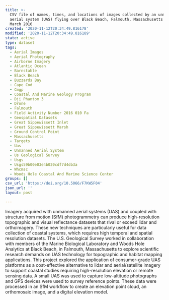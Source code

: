 ```yaml
---
title: >-
  CSV file of names, times, and locations of images collected by an unmanned
  aerial system (UAS) flying over Black Beach, Falmouth, Massachusetts on 18
  March 2016
created: '2020-11-12T20:34:49.816178'
modified: '2020-11-12T20:34:49.816189'
state: active
type: dataset
tags:
  - Aerial Images
  - Aerial Photography
  - Airborne Imagery
  - Atlantic Ocean
  - Barnstable
  - Black Beach
  - Buzzards Bay
  - Cape Cod
  - Cmgp
  - Coastal And Marine Geology Program
  - Dji Phantom 3
  - Drone
  - Falmouth
  - Field Activity Number 2016 010 Fa
  - Geospatial Datasets
  - Great Sippewissett Inlet
  - Great Sippewissett Marsh
  - Ground Control Point
  - Massachusetts
  - Targets
  - Uas
  - Unmanned Aerial System
  - Us Geological Survey
  - Usgs
  - Usgs59b00e03e4b020cdf7d4db3a
  - Whcmsc
  - Woods Hole Coastal And Marine Science Center
groups: []
csv_url: 'https://doi.org/10.5066/F7KW5F04'
json_url: ''
layout: post

---
```

Imagery acquired with unmanned aerial systems (UAS) and coupled with structure from motion (SfM) photogrammetry can produce high-resolution topographic and visual reflectance datasets that rival or exceed lidar and orthoimagery. These new techniques are particularly useful for data collection of coastal systems, which requires high temporal and spatial resolution datasets. The U.S. Geological Survey worked in collaboration with members of the Marine Biological Laboratory and Woods Hole Analytics at Black Beach, in Falmouth, Massachusetts to explore scientific research demands on UAS technology for topographic and habitat mapping applications. This project explored the application of consumer-grade UAS platforms as a cost-effective alternative to lidar and aerial/satellite imagery to support coastal studies requiring high-resolution elevation or remote sensing data. A small UAS was used to capture low-altitude photographs and GPS devices were used to survey reference points. These data were processed in an SfM workflow to create an elevation point cloud, an orthomosaic image, and a digital elevation model.
